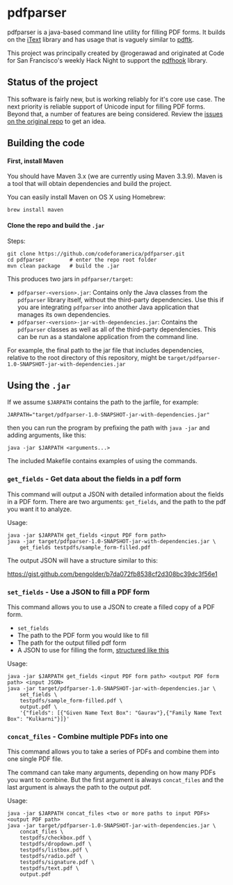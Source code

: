 # pdfparser

pdfparser is a java-based command line utility for filling PDF forms. It builds on the [iText](http://developers.itextpdf.com/apis) library and has usage that is vaguely similar to [pdftk](https://www.pdflabs.com/docs/pdftk-man-page/).

This project was principally created by @rogerawad and originated at Code for San Francisco's weekly Hack Night to support the [pdfhook](https://github.com/codeforamerica/pdfhook) library.

## Status of the project

This software is fairly new, but is working reliably for it's core use case. The next priority is reliable support of Unicode input for filling PDF forms. Beyond that, a number of features are being considered. Review the [issues on the original repo](https://github.com/rogerawad/pdfparser/issues) to get an idea.

## Building the code

#### First, install Maven

You should have Maven 3.x (we are currently using Maven 3.3.9). Maven is a tool that will obtain dependencies and build the project.

You can easily install Maven on OS X using Homebrew:

    brew install maven

#### Clone the repo and build the `.jar`

Steps:

    git clone https://github.com/codeforamerica/pdfparser.git
    cd pdfparser        # enter the repo root folder
    mvn clean package   # build the .jar

This produces two jars in `pdfparser/target`:

* `pdfparser-<version>.jar`: Contains only the Java classes from the `pdfparser` library itself, without the third-party dependencies. Use this if you are integrating `pdfparser` into another Java application that manages its own dependencies.
* `pdfparser-<version>-jar-with-dependencies.jar`: Contains the `pdfparser` classes as well as all of the third-party dependencies. This can be run as a standalone application from the command line.

For example, the final path to the jar file that includes dependencies, relative to the root directory of this repository, might be `target/pdfparser-1.0-SNAPSHOT-jar-with-dependencies.jar`

## Using the `.jar`

If we assume `$JARPATH` contains the path to the jarfile, for example:

    JARPATH="target/pdfparser-1.0-SNAPSHOT-jar-with-dependencies.jar"

then you can run the program by prefixing the path with `java -jar` and adding arguments, like this:

    java -jar $JARPATH <arguments...>

The included Makefile contains examples of using the commands.

### `get_fields` - Get data about the fields in a pdf form

This command will output a JSON with detailed information about the fields in a PDF form. There are two arguments: `get_fields`, and the path to the pdf you want it to analyze.

Usage:

    java -jar $JARPATH get_fields <input PDF form path>
    java -jar target/pdfparser-1.0-SNAPSHOT-jar-with-dependencies.jar \ 
        get_fields testpdfs/sample_form-filled.pdf

The output JSON will have a structure similar to this:

https://gist.github.com/bengolder/b7da072fb8538cf2d308bc39dc3f56e1

### `set_fields` - Use a JSON to fill a PDF form

This command allows you to use a JSON to create a filled copy of a PDF form. 

* `set_fields`
* The path to the PDF form you would like to fill
* The path for the output filled pdf form
* A JSON to use for filling the form, [structured like this](https://gist.github.com/bengolder/5af0be1721f08731718219341d5813dd)

Usage:

    java -jar $JARPATH get_fields <input PDF form path> <output PDF form path> <input JSON>
    java -jar target/pdfparser-1.0-SNAPSHOT-jar-with-dependencies.jar \
        set_fields \
        testpdfs/sample_form-filled.pdf \
        output.pdf \
        '{"fields": [{"Given Name Text Box": "Gaurav"},{"Family Name Text Box": "Kulkarni"}]}'


### `concat_files` - Combine multiple PDFs into one

This command allows you to take a series of PDFs and combine them into one single PDF file.

The command can take many arguments, depending on how many PDFs you want to combine. But the first argument is always `concat_files` and the last argument is always the path to the output pdf.

Usage:

    java -jar $JARPATH concat_files <two or more paths to input PDFs> <output PDF path>
    java -jar target/pdfparser-1.0-SNAPSHOT-jar-with-dependencies.jar \
        concat_files \
        testpdfs/checkbox.pdf \
        testpdfs/dropdown.pdf \
        testpdfs/listbox.pdf \
        testpdfs/radio.pdf \
        testpdfs/signature.pdf \
        testpdfs/text.pdf \
        output.pdf



